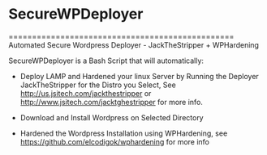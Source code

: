 # SecureWPDeployer
================================================
Automated Secure Wordpress Deployer - JackTheStripper + WPHardening

SecureWPDeployer is a Bash Script that will automatically:

* Deploy LAMP and Hardened your linux Server by Running the Deployer JackTheStripper for the Distro
you Select, See  http://us.jsitech.com/jackthestripper or http://www.jsitech.com/jacktghestripper
for more info.

* Download and Install Wordpress on Selected Directory

* Hardened the Wordpress Installation using WPHardening, see
https://github.com/elcodigok/wphardening for more info
